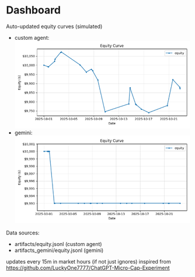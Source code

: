 # Dashboard

Auto-updated equity curves (simulated)

- custom agent: ![Equity Curve](artifacts/equity.png?v=1dc33e9)
- gemini: ![Equity Curve (Gemini)](artifacts_gemini/equity.png?v=1dc33e9)

Data sources:
- artifacts/equity.jsonl (custom agent)
- artifacts_gemini/equity.jsonl (gemini)

updates every 15m in market hours (if not just ignores)
inspired from https://github.com/LuckyOne7777/ChatGPT-Micro-Cap-Experiment